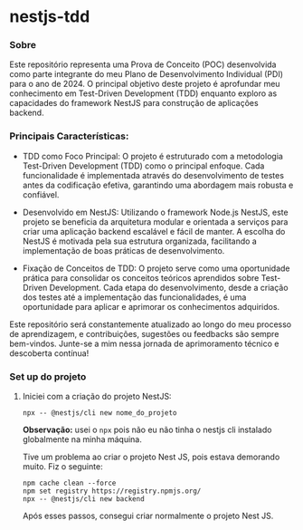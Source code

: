 # nestjs-tdd

### Sobre 
Este repositório representa uma Prova de Conceito (POC) desenvolvida como parte integrante do meu Plano de Desenvolvimento Individual (PDI) para o ano de 2024. O principal objetivo deste projeto é aprofundar meu conhecimento em Test-Driven Development (TDD) enquanto exploro as capacidades do framework NestJS para construção de aplicações backend.

### Principais Características:

* TDD como Foco Principal: O projeto é estruturado com a metodologia Test-Driven Development (TDD) como o principal enfoque. Cada funcionalidade é implementada através do desenvolvimento de testes antes da codificação efetiva, garantindo uma abordagem mais robusta e confiável.

* Desenvolvido em NestJS: Utilizando o framework Node.js NestJS, este projeto se beneficia da arquitetura modular e orientada a serviços para criar uma aplicação backend escalável e fácil de manter. A escolha do NestJS é motivada pela sua estrutura organizada, facilitando a implementação de boas práticas de desenvolvimento.

* Fixação de Conceitos de TDD: O projeto serve como uma oportunidade prática para consolidar os conceitos teóricos aprendidos sobre Test-Driven Development. Cada etapa do desenvolvimento, desde a criação dos testes até a implementação das funcionalidades, é uma oportunidade para aplicar e aprimorar os conhecimentos adquiridos.

Este repositório será constantemente atualizado ao longo do meu processo de aprendizagem, e contribuições, sugestões ou feedbacks são sempre bem-vindos. Junte-se a mim nessa jornada de aprimoramento técnico e descoberta contínua!


### Set up do projeto
1. Iniciei com a criação do projeto NestJS:

    ```
    npx -- @nestjs/cli new nome_do_projeto
    ```
    **Observação:** usei o `npx` pois não eu não tinha o nestjs cli instalado globalmente na minha máquina.

    Tive um problema ao criar o projeto Nest JS, pois estava demorando muito. Fiz o seguinte:

    ```
    npm cache clean --force
    npm set registry https://registry.npmjs.org/
    npx -- @nestjs/cli new backend
    ```
    Após esses passos, consegui criar normalmente o projeto Nest JS.